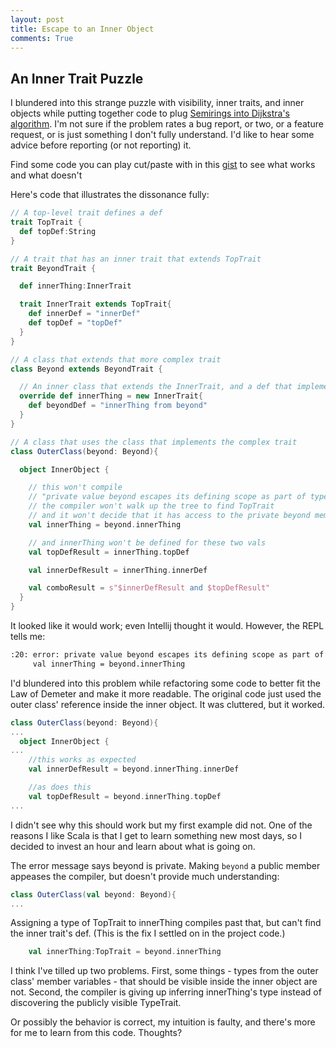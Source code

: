 ```yaml
---
layout: post
title: Escape to an Inner Object
comments: True
---
```

## An Inner Trait Puzzle

I blundered into this strange puzzle with visibility, inner traits, and inner objects while putting together code to plug [Semirings into Dijkstra's algorithm](https://github.com/dwalend/ScalaGraphMinimizer). I'm not sure if the problem rates a bug report, or two, or a feature request, or is just something I don't fully understand. I'd like to hear some advice before reporting (or not reporting) it.

Find some code you can play cut/paste with in this [gist](https://gist.github.com/dwalend/464a3c69c94165f02cd4) to see what works and what doesn't

Here's code that illustrates the dissonance fully:

```scala
// A top-level trait defines a def
trait TopTrait {
  def topDef:String
}

// A trait that has an inner trait that extends TopTrait
trait BeyondTrait {

  def innerThing:InnerTrait

  trait InnerTrait extends TopTrait{
    def innerDef = "innerDef"
    def topDef = "topDef"
  }
}

// A class that extends that more complex trait
class Beyond extends BeyondTrait {

  // An inner class that extends the InnerTrait, and a def that implements the more complex trait's contract
  override def innerThing = new InnerTrait{
    def beyondDef = "innerThing from beyond"
  }
}

// A class that uses the class that implements the complex trait
class OuterClass(beyond: Beyond){

  object InnerObject {

    // this won't compile
    // "private value beyond escapes its defining scope as part of type OuterClass.this.beyond.InnerTrait"
    // the compiler won't walk up the tree to find TopTrait
    // and it won't decide that it has access to the private beyond member
    val innerThing = beyond.innerThing

    // and innerThing won't be defined for these two vals
    val topDefResult = innerThing.topDef

    val innerDefResult = innerThing.innerDef

    val comboResult = s"$innerDefResult and $topDefResult"
  }
}
```

It looked like it would work; even Intellij thought it would. However, the REPL tells me: 

```bash
:20: error: private value beyond escapes its defining scope as part of type OuterClass.this.beyond.InnerTrait
     val innerThing = beyond.innerThing
```

I'd blundered into this problem while refactoring some code to better fit the Law of Demeter and make it more readable. The original code just used the outer class' reference inside the inner object. It was cluttered, but it worked.

```scala
class OuterClass(beyond: Beyond){
...
  object InnerObject {
...
    //this works as expected
    val innerDefResult = beyond.innerThing.innerDef

    //as does this
    val topDefResult = beyond.innerThing.topDef
...
```

I didn't see why this should work but my first example did not. One of the reasons I like Scala is that I get to learn something new most days, so I decided to invest an hour and learn about what is going on.

The error message says beyond is private. Making ```beyond``` a public member appeases the compiler, but doesn't provide much understanding:

```scala
class OuterClass(val beyond: Beyond){
...
```

Assigning a type of TopTrait to innerThing compiles past that, but can't find the inner trait's def. (This is the fix I settled on in the project code.) 

```scala 
    val innerThing:TopTrait = beyond.innerThing
```

I think I've tilled up two problems. First, some things - types from the outer class' member variables - that should be visible inside the inner object are not. Second, the compiler is giving up inferring innerThing's type instead of discovering the publicly visible TypeTrait.

Or possibly the behavior is correct, my intuition is faulty, and there's more for me to learn from this code. Thoughts?

